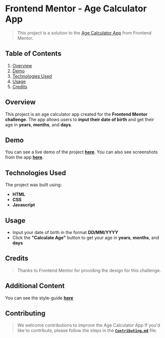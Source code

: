 <!-- documentation start -->

# Frontend Mentor - Age Calculator App
>This project is a solution to the [Age Calculator App](https://www.frontendmentor.io/challenges/age-calculator-app-dF9DFFpj-Q) from Frontend Mentor.

## Table of Contents
1. [Overview](#overview)
2. [Demo](#demo)
3. [Technologies Used](#technologies-used)
4. [Usage](#usage)
5. [Credits](#credits)

## Overview
This project is an age calculator app created for the **Frontend Mentor challenge**. The app allows users to **input their date of birth** and get their age in **years**, **months**, and **days**.

## Demo
You can see a live demo of the project [**here**](ify47.github.io/Age-Calculator-App/). You can also see screenshots from the app [**here**](Design.md).

## Technologies Used
The project was built using:
- **HTML**
- **CSS**
- **Javascript**

## Usage
- Input your date of birth in the format **DD/MM/YYYY**
- Click the **"Calculate Age"** button to get your age in **years**, **months**, and **days**

## Credits
>Thanks to Frontend Mentor for providing the design for this challenge.

## Additional Content
You can see the style-guide [**here**](style-guide.md)

## Contributing
>We welcome contributions to improve the Age Calculator App If you'd like to contribute, please follow the steps in the [**`Contributing.md`**](Contributing.md) file.

<!-- documentation end -->